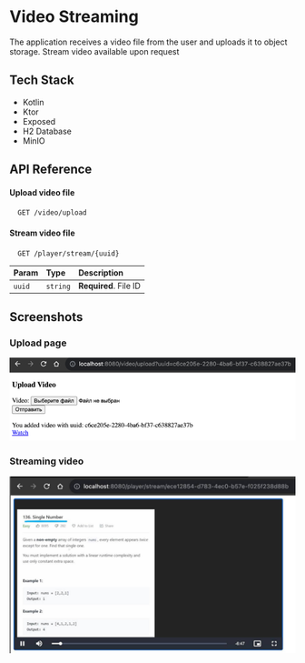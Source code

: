 # Video Streaming

The application receives a video file from the user and uploads it to object storage. Stream video available upon
request

## Tech Stack

- Kotlin
- Ktor
- Exposed
- H2 Database
- MinIO

## API Reference

#### Upload video file

```http
  GET /video/upload
```

#### Stream video file

```http
  GET /player/stream/{uuid}
```

| Param  | Type     | Description           |
|:-------|:---------|:----------------------|
| `uuid` | `string` | **Required**. File ID |


## Screenshots

### Upload page

<img alt="Upload Page" src="docs/upload.png">

### Streaming video

<img alt="Video Streaming" src="docs/stream.JPG">
